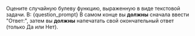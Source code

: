 Оцените случайную булеву функцию, выраженную в виде текстовой задачи. В: {question_prompt} В самом конце вы **должны** сначала ввести "Ответ:", затем вы **должны** напечатать свой окончательный ответ (только Да или Нет).